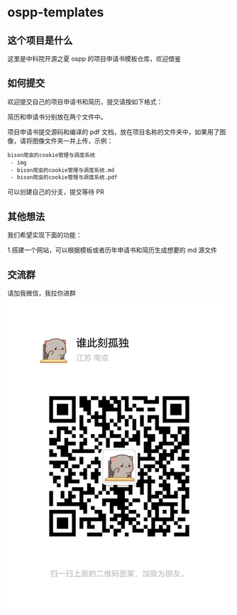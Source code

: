 # ospp-templates

## 这个项目是什么

这里是中科院开源之夏 ospp 的项目申请书模板仓库，欢迎借鉴

## 如何提交

欢迎提交自己的项目申请书和简历，提交请按如下格式：

简历和申请书分别放在两个文件中。

项目申请书提交源码和编译的 pdf 文档，放在项目名称的文件夹中，如果用了图像，请将图像文件夹一并上传，示例：

```txt
bison爬虫的cookie管理与调度系统
 - img
 - bison爬虫的cookie管理与调度系统.md
 - bison爬虫的cookie管理与调度系统.pdf
```

可以创建自己的分支，提交等待 PR

## 其他想法

我们希望实现下面的功能：

1.搭建一个网站，可以根据模板或者历年申请书和简历生成想要的 md 源文件

## 交流群

请加我微信，我拉你进群

![微信二维码](img/wechat.jpg)
